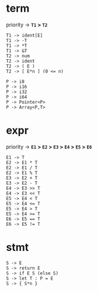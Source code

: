 # term

priority -> **`T1` > `T2`**

```
T1 -> ident[E]
T1 -> -T
T1 -> *T
T1 -> &T
T2 -> num
T2 -> ident
T2 -> ( E )
T2 -> [ E*n ] (0 <= n)

P -> i8
P -> i16
P -> i32
P -> i64
P -> Pointer<P>
P -> Array<P,T>
```

# expr

priority -> **`E1` > `E2` > `E3` > `E4` > `E5` > `E6`**

```
E1 -> T
E2 -> E1 * T
E2 -> E1 / T
E2 -> E1 % T
E3 -> E2 + T
E3 -> E2 - T
E4 -> E3 >> T
E4 -> E3 << T
E5 -> E4 < T
E5 -> E4 <= T
E5 -> E4 > T
E5 -> E4 >= T
E6 -> E5 == T
E6 -> E5 != T
```

# stmt

```
S -> E
S -> return E
S -> if E S (else S)
S -> let T : P = E
S -> { S*n }
```
